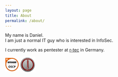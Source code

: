 ```yaml
---
layout: page
title: About
permalink: /about/
---
```


My name is Daniel.  
I am just a normal IT guy who is interested in InfoSec.

I currently work as pentester at [r-tec](https://www.r-tec.net/home.html) in Germany.

<a href="https://www.youracclaim.com/badges/47725ad5-c23c-470b-9e0e-ed08000bcc1b"><img align="middle" src="/images/OSCP.png" width="45"/></a>
<a href="https://eu.badgr.com/public/assertions/LbHY7ftfT0KCxyMcYfIa8Q"><img align="middle" src="/images/CRTO.png" width="50"/></a> 

